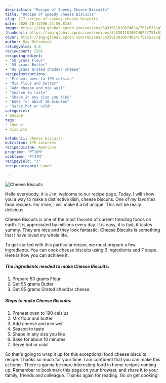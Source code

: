 ```yaml
---
description: "Recipe of Speedy Cheese Biscuits"
title: "Recipe of Speedy Cheese Biscuits"
slug: 117-recipe-of-speedy-cheese-biscuits
date: 2020-10-12T06:23:50.815Z
image: https://img-global.cpcdn.com/recipes/5433011810074624/751x532cq70/cheese-biscuits-recipe-main-photo.jpg
thumbnail: https://img-global.cpcdn.com/recipes/5433011810074624/751x532cq70/cheese-biscuits-recipe-main-photo.jpg
cover: https://img-global.cpcdn.com/recipes/5433011810074624/751x532cq70/cheese-biscuits-recipe-main-photo.jpg
author: Mae McCormick
ratingvalue: 4.8
reviewcount: 1502
recipeingredient:
- "50 grams Flour"
- "55 grams Butter"
- "95 grams Grated cheddar cheese"
recipeinstructions:
- "Preheat oven to 190 celsius"
- "Mix flour and butter"
- "Add cheese and mix well"
- "Season to taste"
- "Shape in any size you like"
- "Bake for about 10 minutes"
- "Serve hot or cold"
categories:
- Recipe
tags:
- cheese
- biscuits

katakunci: cheese biscuits 
nutrition: 279 calories
recipecuisine: American
preptime: "PT10M"
cooktime: "PT47M"
recipeyield: "3"
recipecategory: Lunch

---
```



![Cheese Biscuits](https://img-global.cpcdn.com/recipes/5433011810074624/751x532cq70/cheese-biscuits-recipe-main-photo.jpg)

Hello everybody, it is Jim, welcome to our recipe page. Today, I will show you a way to make a distinctive dish, cheese biscuits. One of my favorites food recipes. For mine, I will make it a bit unique. This will be really delicious.



Cheese Biscuits is one of the most favored of current trending foods on earth. It is appreciated by millions every day. It is easy, it is fast, it tastes yummy. They are nice and they look fantastic. Cheese Biscuits is something that I have loved my whole life.


To get started with this particular recipe, we must prepare a few ingredients. You can cook cheese biscuits using 3 ingredients and 7 steps. Here is how you can achieve it.

<!--inarticleads1-->

##### The ingredients needed to make Cheese Biscuits:

1. Prepare 50 grams Flour
1. Get 55 grams Butter
1. Get 95 grams Grated cheddar cheese




<!--inarticleads2-->

##### Steps to make Cheese Biscuits:

1. Preheat oven to 190 celsius
1. Mix flour and butter
1. Add cheese and mix well
1. Season to taste
1. Shape in any size you like
1. Bake for about 10 minutes
1. Serve hot or cold




So that's going to wrap it up for this exceptional food cheese biscuits recipe. Thanks so much for your time. I am confident that you can make this at home. There is gonna be more interesting food in home recipes coming up. Remember to bookmark this page on your browser, and share it to your family, friends and colleague. Thanks again for reading. Go on get cooking!
